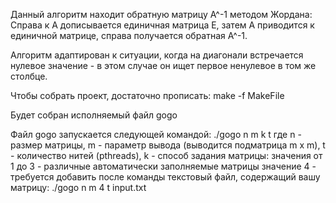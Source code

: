 Данный алгоритм находит обратную матрицу A^-1 методом Жордана: 
Справа к A дописывается единичная матрица E, затем A приводится к единичной матрице, справа получается обратная A^-1.

Алгоритм адаптирован к ситуации, когда на диагонали встречается нулевое значение - в этом случае он ищет первое ненулевое в том же столбце.

Чтобы собрать проект, достаточно прописать: 
make -f MakeFile

Будет собран исполняемый файл gogo

Файл gogo запускается следующей командой: 
./gogo n m k t
где n - размер матрицы, m - параметр вывода (выводится подматрица m x m), t - количество нитей (pthreads), 
k - способ задания матрицы:
значения от 1 до 3 - различные автоматически заполняемые матрицы
значение 4 - требуется добавить после команды текстовый файл, содержащий вашу матрицу:
./gogo n m 4 t input.txt
